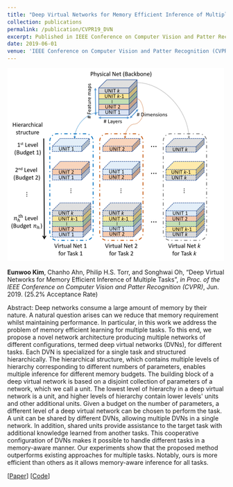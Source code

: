 ```yaml
---
title: "Deep Virtual Networks for Memory Efficient Inference of Multiple Tasks"
collection: publications
permalink: /publication/CVPR19_DVN
excerpt: Published in IEEE Conference on Computer Vision and Patter Recognition (CVPR)  'Authors: **Eunwoo Kim**, Chanho Ahn, Philip H.S. Torr, Songhwai Oh'
date: 2019-06-01
venue: 'IEEE Conference on Computer Vision and Patter Recognition (CVPR)'
---
```

<img src='/images/cvpr19_deep_virtualnet.png'>

**Eunwoo Kim**, Chanho Ahn, Philip H.S. Torr, and Songhwai Oh, “Deep Virtual Networks for Memory Efficient Inference of Multiple Tasks”, *in Proc. of the IEEE Conference on Computer Vision and Patter Recognition (CVPR)*, Jun.  2019.  (25.2% Acceptance Rate)

Abstract: Deep networks consume a large amount of memory by their nature. A natural question arises can we reduce that memory requirement whilst maintaining performance. In particular, in this work we address the problem of memory efficient learning for multiple tasks. To this end, we propose a novel network architecture producing multiple networks of different configurations, termed deep virtual networks (DVNs), for different tasks. Each DVN is specialized for a single task and structured hierarchically. The hierarchical structure, which contains multiple levels of hierarchy corresponding to different numbers of parameters, enables multiple inference for different memory budgets. The building block of a deep virtual network is based on a disjoint collection of parameters of a network, which we call a unit. The lowest level of hierarchy in a deep virtual network is a unit, and higher levels of hierarchy contain lower levels' units and other additional units. Given a budget on the number of parameters, a different level of a deep virtual network can be chosen to perform the task. A unit can be shared by different DVNs, allowing multiple DVNs in a single network. In addition, shared units provide assistance to the target task with additional knowledge learned from another tasks. This cooperative configuration of DVNs makes it possible to handle different tasks in a memory-aware manner. Our experiments show that the proposed method outperforms existing approaches for multiple tasks. Notably, ours is more efficient than others as it allows memory-aware inference for all tasks.

[[Paper](https://arxiv.org/abs/1904.04562)] [[Code](https://github.com/niceday15/deep-virtual-network-cifar)]
